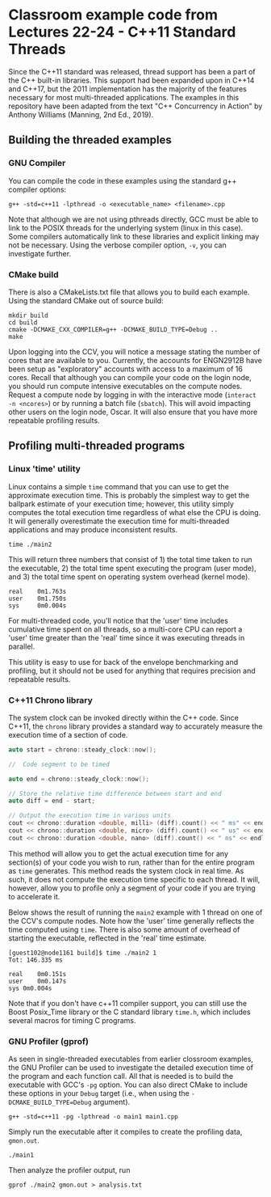 # Classroom example code from Lectures 22-24 - C++11 Standard Threads

Since the C++11 standard was released, thread support has been a part of the C++ built-in libraries.  This support had been expanded upon in C++14 and C++17, but the 2011 implementation has the majority of the features necessary for most multi-threaded applications.  The examples in this repository have been adapted from the text "C++ Concurrency in Action" by Anthony Williams (Manning, 2nd Ed., 2019).

## Building the threaded examples

### GNU Compiler
You can compile the code in these examples using the standard g++ compiler options:

```
g++ -std=c++11 -lpthread -o <executable_name> <filename>.cpp
```

Note that although we are not using pthreads directly, GCC must be able to link to the POSIX threads for the underlying system (linux in this case).  Some compilers automatically link to these libraries and explicit linking may not be necessary.  Using the verbose compiler option, `-v`, you can investigate further.

### CMake build
There is also a CMakeLists.txt file that allows you to build each example.  Using the standard CMake out of source build:

```
mkdir build
cd build
cmake -DCMAKE_CXX_COMPILER=g++ -DCMAKE_BUILD_TYPE=Debug ..
make
```

Upon logging into the CCV, you will notice a message stating the number of cores that are available to you.  Currently, the accounts for ENGN2912B have been setup as "exploratory" accounts with access to a maximum of 16 cores.  Recall that although you can compile your code on the login node, you should run compute intensive executables on the compute nodes. Request a compute node by logging in with the interactive mode (`interact -n <ncores>`) or by running a batch file (`sbatch`).  This will avoid impacting other users on the login node, Oscar.  It will also ensure that you have more repeatable profiling results.

## Profiling multi-threaded programs

### Linux 'time' utility

Linux contains a simple `time` command that you can use to get the approximate execution time.  This is probably the simplest way to get the ballpark estimate of your execution time; however, this utility simply computes the total execution time regardless of what else the CPU is doing.  It will generally overestimate the execution time for multi-threaded applications and may produce inconsistent results.

```
time ./main2
```

This will return three numbers that consist of 1) the total time taken to run the executable, 2) the total time spent executing the program (user mode), and 3) the total time spent on operating system overhead (kernel mode).

```
real	0m1.763s
user	0m1.750s
sys     0m0.004s
```

For multi-threaded code, you'll notice that the 'user' time includes cumulative time spent on all threads, so a multi-core CPU can report a 'user' time greater than the 'real' time since it was executing threads in parallel.

This utility is easy to use for back of the envelope benchmarking and profiling, but it should not be used for anything that requires precision and repeatable results.

### C++11 Chrono library

The system clock can be invoked directly within the C++ code.  Since C++11, the `chrono` library provides a standard way to accurately measure the execution time of a section of code.

```c++
auto start = chrono::steady_clock::now();

//  Code segment to be timed

auto end = chrono::steady_clock::now();

// Store the relative time difference between start and end
auto diff = end - start;

// Output the execution time in various units
cout << chrono::duration <double, milli> (diff).count() << " ms" << endl;
cout << chrono::duration <double, micro> (diff).count() << " us" << endl;
cout << chrono::duration <double, nano> (diff).count() << " ns" << endl;
```

This method will allow you to get the actual execution time for any section(s) of your code you wish to run, rather than for the entire program as `time` generates.  This method reads the system clock in real time.  As such, it does not compute the execution time specific to each thread.  It will, however, allow you to profile only a segment of your code if you are trying to accelerate it.

Below shows the result of running the `main2` example with 1 thread on one of the CCV's compute nodes.  Note how the 'user' time generally reflects the time computed using `time`.  There is also some amount of overhead of starting the executable, reflected in the 'real' time estimate.

```
[guest102@node1161 build]$ time ./main2 1
Tot: 146.335 ms

real	0m0.151s
user	0m0.147s
sys	0m0.004s
```

Note that if you don't have c++11 compiler support, you can still use the Boost Posix_Time library or the C standard library `time.h`, which includes several macros for timing C programs.

### GNU Profiler (gprof)

As seen in single-threaded executables from earlier clossroom examples, the GNU Profiler can be used to investigate the detailed execution time of the program and each function call.  All that is needed is to build the executable with GCC's `-pg` option.  You can also direct CMake to include these options in your `Debug` target (i.e., when using the `-DCMAKE_BUILD_TYPE=Debug` argument).

```
g++ -std=c++11 -pg -lpthread -o main1 main1.cpp
```

Simply run the executable after it compiles to create the profiling data, `gmon.out`.

```
./main1
```

Then analyze the profiler output, run

```
gprof ./main2 gmon.out > analysis.txt
```
